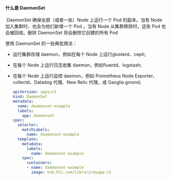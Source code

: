 #### 什么是 DaemonSet

​		DaemonSet 确保全部（或者一些）Node 上运行一个 Pod 的副本。当有 Node 加入集群时，也会为他们新增一个 Pod 。当有 Node 从集群移除时，这些 Pod 也会被回收。删除 DaemonSet 将会删除它创建的所有 Pod

使用 DaemonSet 的一些典型用法：

- 运行集群存储 daemon，例如在每个 Node 上运行glusterd、ceph;

- 在每个 Node 上运行日志收集 daemon，例如fluentd、logstash;

- 在每个 Node 上运行监控 daemon，例如 Prometheus Node Exporter、collectd、Datadog 代理、New Relic 代理，或 Ganglia gmond;

  ```yaml 
  apiVersion: apps/v1
  kind: DaemonSet
  metadata:
    name: deamonset-example
    labels:
      app: daemonset
  spec:
    selector:
      matchLabels:
        name: deamonset-example
    template:
      metadata:
        labels:
          name: deamonset-example
      spec:
        containers:
        - name: daemonset-example
          image: hub.hlc.com/library/myapp:v1
  ```

  

  